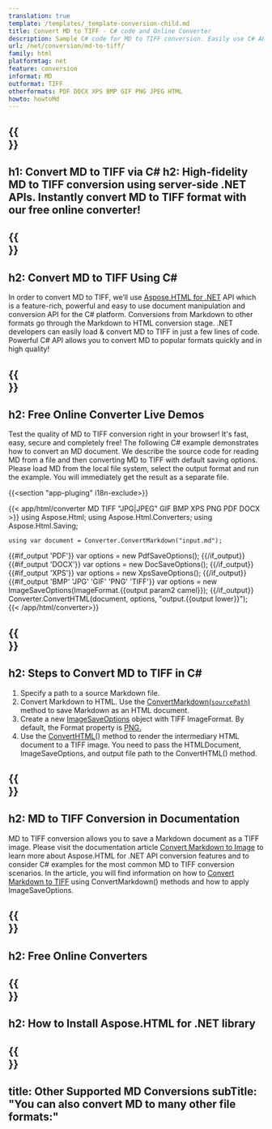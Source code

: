 ```yaml
---
translation: true
template: /templates/_template-conversion-child.md
title: Convert MD to TIFF - C# code and Online Converter
description: Sample C# code for MD to TIFF conversion. Easily use C# API within any .NET application. Try online MD to TIFF Converter for free!
url: /net/conversion/md-to-tiff/
family: html
platformtag: net
feature: conversion
informat: MD
outformat: TIFF
otherformats: PDF DOCX XPS BMP GIF PNG JPEG HTML
howto: howtoMd
---
```


{{<section banner>}}
---
h1: Convert MD to TIFF via C#
h2: High-fidelity MD to TIFF conversion using server-side .NET APIs. Instantly convert MD to TIFF format with our free online converter!
---

{{<section overview>}}
---
h2: Convert MD to TIFF Using C#
---

In order to convert MD to TIFF, we’ll use [Aspose.HTML for .NET](https://products.aspose.com/html/{{lang.url-fragment}}net/) API which is a feature-rich, powerful and easy to use document manipulation and conversion API for the C# platform. Conversions from Markdown to other formats go through the Markdown to HTML conversion stage. .NET developers can easily load & convert MD to TIFF in just a few lines of code. Powerful C# API allows you to convert MD to popular formats quickly and in high quality!

{{<section demos>}}
---
h2: Free Online Converter Live Demos
---

Test the quality of MD to TIFF conversion right in your browser! It's fast, easy, secure and completely free! The following C# example demonstrates how to convert an MD document. We describe the source code for reading MD from a file and then converting MD to TIFF with default saving options. Please load MD from the local file system, select the output format and run the example. You will immediately get the result as a separate file.

{{<section "app-pluging" i18n-exclude>}}

{{< app/html/converter MD TIFF "JPG|JPEG" GIF BMP XPS PNG PDF DOCX >}}
using Aspose.Html;
using Aspose.Html.Converters;
using Aspose.Html.Saving;

    using var document = Converter.ConvertMarkdown("input.md");
{{#if_output 'PDF'}}
    var options = new PdfSaveOptions();
{{/if_output}}
{{#if_output 'DOCX'}}
    var options = new DocSaveOptions();
{{/if_output}}
{{#if_output 'XPS'}}
    var options = new XpsSaveOptions();
{{/if_output}}
{{#if_output 'BMP' 'JPG' 'GIF' 'PNG' 'TIFF'}}
    var options = new ImageSaveOptions(ImageFormat.{{output param2 camel}});
{{/if_output}}
    Converter.ConvertHTML(document, options, "output.{{output lower}}");   
{{< /app/html/converter>}}


{{<section steps>}}
---
h2: Steps to Convert MD to TIFF in C#
---

1.  Specify a path to a source Markdown file.
1.  Convert Markdown to HTML. Use the [ConvertMarkdown(`sourcePath`)](https://reference.aspose.com/html/net/aspose.html.converters/converter/convertmarkdown/#convertmarkdown_4) method to save Markdown as an HTML document.
1.  Create a new [ImageSaveOptions](https://reference.aspose.com/html/net/aspose.html.saving/imagesaveoptions/) object with TIFF ImageFormat. By default, the Format property is [PNG.](https://reference.aspose.com/html/net/aspose.html.rendering.image/imageformat/)
1.  Use the [ConvertHTML()](https://reference.aspose.com/html/net/aspose.html.converters/converter/converthtml/) method to render the intermediary HTML document to a TIFF image. You need to pass the HTMLDocument, ImageSaveOptions, and output file path to the ConvertHTML() method.

{{<section documentation>}}
---
h2: MD to TIFF Conversion in Documentation
---

MD to TIFF conversion allows you to save a Markdown document as a TIFF image. Please visit the documentation article [Convert Markdown to Image](https://docs.aspose.com/html/net/converting-between-formats/markdown-to-image/) to learn more about Aspose.HTML for .NET API conversion features and to consider C# examples for the most common MD to TIFF conversion scenarios. In the article, you will find information on how to <a href="https://docs.aspose.com/html/net/converting-between-formats/markdown-to-image/#convert-markdown-to-tiff" target="_blank">Convert Markdown to TIFF</a> using ConvertMarkdown() methods and how to apply ImageSaveOptions.

{{<section online-converters>}}
---
h2: Free Online Converters
---

{{<section get-started>}}
---
h2: How to Install Aspose.HTML for .NET library
---

{{<section other-conversions>}}
---
title: Other Supported MD Conversions
subTitle: "You can also convert MD to many other file formats:"
---